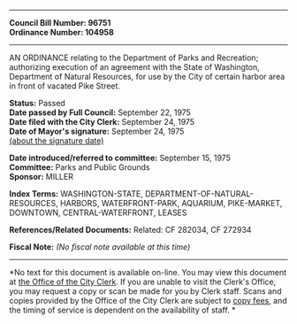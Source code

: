 * * * * *  
  
**Council Bill Number: [](#h0)[](#h2)96751**   
**Ordinance Number: 104958**  
  
* * * * *  
  
AN ORDINANCE relating to the Department of Parks and Recreation; authorizing execution of an agreement with the State of Washington, Department of Natural Resources, for use by the City of certain harbor area in front of vacated Pike Street.  
  
**Status:** Passed   
**Date passed by Full Council:** September 22, 1975   
**Date filed with the City Clerk:** September 24, 1975   
**Date of Mayor's signature:** September 24, 1975   
[(about the signature date)](/~public/approvaldate.htm)   
  
  
**Date introduced/referred to committee:** September 15, 1975   
**Committee:** Parks and Public Grounds   
**Sponsor:** MILLER   
  
**Index Terms:** WASHINGTON-STATE, DEPARTMENT-OF-NATURAL-RESOURCES, HARBORS, WATERFRONT-PARK, AQUARIUM, PIKE-MARKET, DOWNTOWN, CENTRAL-WATERFRONT, LEASES  
  
**References/Related Documents:** Related: CF 282034, CF 272934  
  
**Fiscal Note:** *(No fiscal note available at this time)*  
  
* * * * *  
  
*No text for this document is available on-line. You may view this document at [the Office of the City Clerk](http://www.seattle.gov/leg/clerk/contactUs.htm). If you are unable to visit the Clerk's Office, you may request a copy or scan be made for you by Clerk staff. Scans and copies provided by the Office of the City Clerk are subject to [copy fees](http://clerk.seattle.gov/~public/clerkfees.htm), and the timing of service is dependent on the availability of staff. *  
  
  
